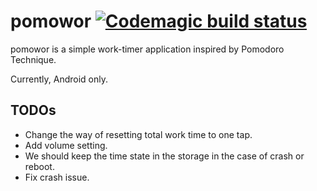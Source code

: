 

# pomowor [![Codemagic build status](https://api.codemagic.io/apps/6248d1799742857e23ee0ed3/6248d1799742857e23ee0ed2/status_badge.svg)](https://codemagic.io/apps/6248d1799742857e23ee0ed3/6248d1799742857e23ee0ed2/latest_build)

pomowor is a simple work-timer application inspired by Pomodoro Technique.

Currently, Android only.

## TODOs

- Change the way of resetting total work time to one tap.
- Add volume setting.
- We should keep the time state in the storage in the case of crash or reboot.
- Fix crash issue.
